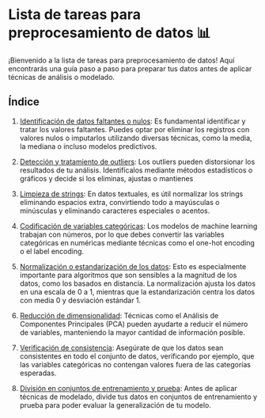 # Lista de tareas para preprocesamiento de datos 📊

¡Bienvenido a la lista de tareas para preprocesamiento de datos! Aquí encontrarás una guía paso a paso para preparar tus datos antes de aplicar técnicas de análisis o modelado.

## Índice

1. [Identificación de datos faltantes o nulos](./01-Identificación%20de%20datos%20faltantes%20o%20nulos.md): Es fundamental identificar y tratar los valores faltantes. Puedes optar por eliminar los registros con valores nulos o imputarlos utilizando diversas técnicas, como la media, la mediana o incluso modelos predictivos.

2. [Detección y tratamiento de outliers](./02-Detección%20y%20tratamiento%20de%20outliers%20(valores%20atípicos).md): Los outliers pueden distorsionar los resultados de tu análisis. Identifícalos mediante métodos estadísticos o gráficos y decide si los eliminas, ajustas o mantienes

3. [Limpieza de strings](/carpeta/limpieza_strings.md): En datos textuales, es útil normalizar los strings eliminando espacios extra, convirtiendo todo a mayúsculas o minúsculas y eliminando caracteres especiales o acentos.

4. [Codificación de variables categóricas](/carpeta/codificacion_categorica.md): Los modelos de machine learning trabajan con números, por lo que debes convertir las variables categóricas en numéricas mediante técnicas como el one-hot encoding o el label encoding.

5. [Normalización o estandarización de los datos](/carpeta/normalizacion.md): Esto es especialmente importante para algoritmos que son sensibles a la magnitud de los datos, como los basados en distancia. La normalización ajusta los datos en una escala de 0 a 1, mientras que la estandarización centra los datos con media 0 y desviación estándar 1.

6. [Reducción de dimensionalidad](/carpeta/reduccion_dimensionalidad.md): Técnicas como el Análisis de Componentes Principales (PCA) pueden ayudarte a reducir el número de variables, manteniendo la mayor cantidad de información posible.

7. [Verificación de consistencia](/carpeta/verificacion_consistencia.md): Asegúrate de que los datos sean consistentes en todo el conjunto de datos, verificando por ejemplo, que las variables categóricas no contengan valores fuera de las categorías esperadas.

8. [División en conjuntos de entrenamiento y prueba](/carpeta/division_entrenamiento_prueba.md): Antes de aplicar técnicas de modelado, divide tus datos en conjuntos de entrenamiento y prueba para poder evaluar la generalización de tu modelo.
